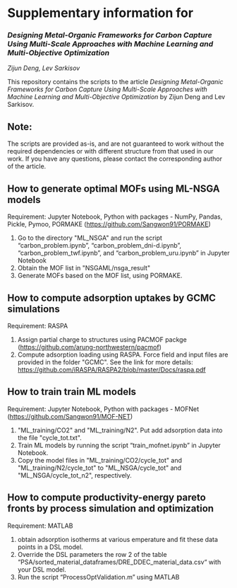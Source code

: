 # Supplementary information for 
### *Designing Metal-Organic Frameworks for Carbon Capture Using Multi-Scale Approaches with Machine Learning and Multi-Objective Optimization*

*Zijun Deng, Lev Sarkisov*


This repository contains the scripts to the article *Designing Metal-Organic Frameworks for Carbon Capture Using Multi-Scale Approaches with Machine Learning and Multi-Objective Optimization* by Zijun Deng and Lev Sarkisov. 


Note:
-----
The scripts are provided as-is, and are not guaranteed to work without the required dependencies or with different structure from that used in our work. If you have any questions, please contact the corresponding author of the article.


##	How to generate optimal MOFs using ML-NSGA models
Requirement: Jupyter Notebook, Python with packages - NumPy, Pandas, Pickle, Pymoo, PORMAKE (https://github.com/Sangwon91/PORMAKE)

1.	Go to the directory "ML_NSGA" and run the script “carbon_problem.ipynb”, “carbon_problem_dni-d.ipynb”, “carbon_problem_twf.ipynb”, and “carbon_problem_uru.ipynb” in Jupyter Notebook
2.	Obtain the MOF list in "NSGAML/nsga_result"
3.	Generate MOFs based on the MOF list, using PORMAKE.


##	How to compute adsorption uptakes by GCMC simulations
Requirement: RASPA

1.	Assign partial charge to structures using PACMOF packge (https://github.com/arung-northwestern/pacmof)
2.	Compute adsorption loading using RASPA. Force field and input files are provided in the folder "GCMC".  See the link for more details: https://github.com/iRASPA/RASPA2/blob/master/Docs/raspa.pdf


##	How to train train ML models
Requirement: Jupyter Notebook, Python with packages - MOFNet (https://github.com/Sangwon91/MOF-NET)

1.	"ML_training/CO2" and "ML_training/N2". Put add adsorption data into the file "cycle_tot.txt".
2.	Train ML models by running the script “train_mofnet.ipynb” in Jupyter Notebook.
3.	Copy the model files in "ML_training/CO2/cycle_tot" and "ML_training/N2/cycle_tot" to "ML_NSGA/cycle_tot" and "ML_NSGA/cycle_tot_n2", respectively.


##	How to compute productivity-energy pareto fronts by process simulation and optimization
Requirement: MATLAB
1.	obtain adsorption isotherms at various emperature and fit these data points in a DSL model.
2.	Override the DSL parameters the row 2 of the table “PSA/sorted_material_dataframes/DRE_DDEC_material_data.csv“ with your DSL model. 
3.	Run the script “ProcessOptValidation.m” using MATLAB
